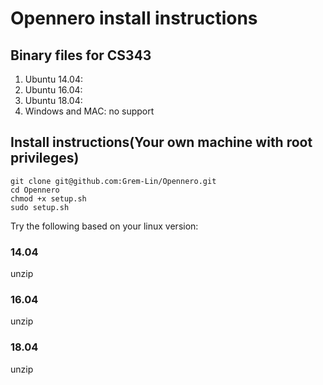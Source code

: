 # Opennero install instructions
## Binary files for CS343
1. Ubuntu 14.04: 
2. Ubuntu 16.04:
3. Ubuntu 18.04: 
4. Windows and MAC: no support
## Install instructions(Your own machine with root privileges)
    git clone git@github.com:Grem-Lin/Opennero.git
    cd Opennero
    chmod +x setup.sh
    sudo setup.sh
    
Try the following based on your linux version:
### 14.04
unzip

### 16.04
unzip

### 18.04
unzip 

